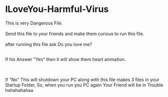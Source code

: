 # ILoveYou-Harmful-Virus

This is very Dangerous File.<br><br>
Send this file to your friends and make them curious to run this file.<br><br>
after running this file ask Do you love me?<br><br>

If his Answer "Yes" then it will show them heart animation.<br><br><br>


If "No" This will shutdown your PC along with this file makes 3 files in your Startup Folder, So, when you run you PC again Your Friend will be in Trouble hahahahahaa

